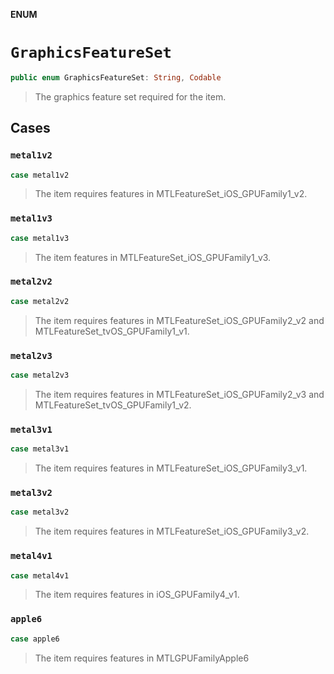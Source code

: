 **ENUM**

# `GraphicsFeatureSet`

```swift
public enum GraphicsFeatureSet: String, Codable
```

> The graphics feature set required for the item.

## Cases
### `metal1v2`

```swift
case metal1v2
```

> The item requires features in MTLFeatureSet_iOS_GPUFamily1_v2.

### `metal1v3`

```swift
case metal1v3
```

> The item features in MTLFeatureSet_iOS_GPUFamily1_v3.

### `metal2v2`

```swift
case metal2v2
```

> The item requires features in MTLFeatureSet_iOS_GPUFamily2_v2 and MTLFeatureSet_tvOS_GPUFamily1_v1.

### `metal2v3`

```swift
case metal2v3
```

> The item requires features in MTLFeatureSet_iOS_GPUFamily2_v3 and MTLFeatureSet_tvOS_GPUFamily1_v2.

### `metal3v1`

```swift
case metal3v1
```

> The item requires features in MTLFeatureSet_iOS_GPUFamily3_v1.

### `metal3v2`

```swift
case metal3v2
```

> The item requires features in MTLFeatureSet_iOS_GPUFamily3_v2.

### `metal4v1`

```swift
case metal4v1
```

> The item requires features in iOS_GPUFamily4_v1.

### `apple6`

```swift
case apple6
```

> The item requires features in MTLGPUFamilyApple6
